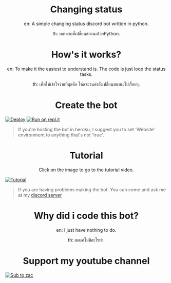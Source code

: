 <h1 align="center">Changing status</h1>

<p align="center">en: A simple changing status discord bot written in python.</p>
<p align="center">th: บอทง่ายที่เปลี่ยนสถานะด้วยPython.</p>

<h1 align="center">How's it works?</h1>

<p align="center">en: To make it the easiest to understand is. The code is just loop the status tasks.</p>

<p align="center">th: เพื่อให้เข้าใจง่ายที่สุดคือ โค้ดจะวนคำสั่งเปลี่ยนสถานะไปเรื่อยๆ.</p>

<h1 align="center">Create the bot</h1>

[![Deploy](https://www.herokucdn.com/deploy/button.svg)](https://heroku.com/deploy?template=https://github.com/zac-ster/changing-status)
[![Run on repl.it](https://repl.it/badge/github/zac-ster/changing-status)](https://replit.com/@ZackyBotDev/ChangingStatus)
> If you're hosting the bot in heroku, I suggest you to set 'Website' environment to anything that's not 'true'.

<h1 align="center">Tutorial</h1>

<p align="center">Click on the image to go to the tutorial video.</p>

[![Tutorial](https://raw.githubusercontent.com/zac-ster/links-two-channels-chats/main/images/VideoThumbnail.jpeg)](https://youtu.be/dQw4w9WgXcQ)

> If you are having problems making the bot. You can come and ask me at my [discord server](https://bit.ly/ZacDiscord)

<h1 align="center">Why did i code this bot?</h1>

<p align="center">en: I just have nothing to do.</p>

<p align="center">th: ผมแค่ไม่มีอะไรทำ.</p>

<h1 align="center">Support my youtube channel</h1>

[![Sub to zac](https://i.imgur.com/XP5ZEl8_d.webp?maxwidth=1280&shape=thumb&fidelity=medium)](https://youtube.com/channel/UC4Oda0x-9wTXXt2IWbLmZag?sub_confirmation=1)

